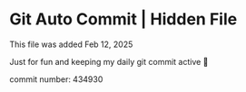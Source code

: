 # Git Auto Commit | Hidden File

This file was added Feb 12, 2025

Just for fun and keeping my daily git commit active 🤪

commit number: 434930
